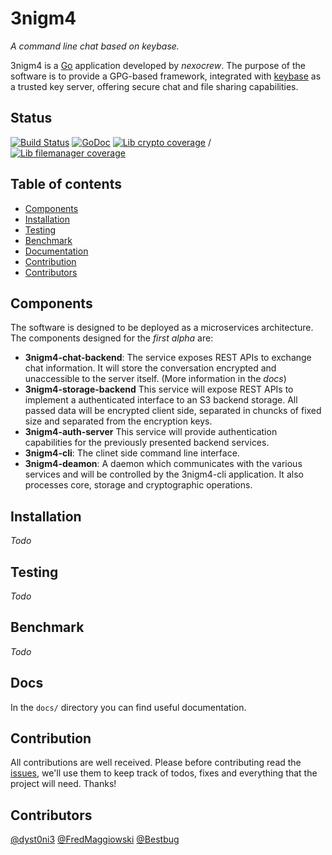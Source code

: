 3nigm4
======
_A command line chat based on keybase._


3nigm4 is a [Go](https://golang.org/) application developed by _nexocrew_. The purpose of the software is to provide a GPG-based framework, integrated with [keybase](https://keybase.io) as a trusted key server, offering secure chat and file sharing capabilities.

## Status
[![Build Status](https://travis-ci.org/nexocrew/3nigm4.svg?branch=develop)](https://travis-ci.org/nexocrew/3nigm4)
[![GoDoc](https://godoc.org/github.com/nexocrew/3nigm4?status.svg)](https://godoc.org/github.com/nexocrew/3nigm4)
[![Lib crypto coverage](http://gocover.io/_badge/github.com/nexocrew/3nigm4/lib/crypto?0 "lib crypto coverage")](http://gocover.io/github.com/nexocrew/3nigm4/lib/crypto) /
[![Lib filemanager coverage](http://gocover.io/_badge/github.com/nexocrew/3nigm4/lib/filemanager?0 "lib filemanager coverage")](http://gocover.io/github.com/nexocrew/3nigm4/lib/filemanager)

Table of contents
---------------------

 - [Components](#components)
 - [Installation](#installation)
 - [Testing](#testing)
 - [Benchmark](#benchmark)
 - [Documentation](#documentation)
 - [Contribution](#contribution)
 - [Contributors](#contributors)

## Components
The software is designed to be deployed as a microservices architecture. The components designed for the _first alpha_ are: 

- **3nigm4-chat-backend**: The service exposes REST APIs to exchange chat information. It will store the conversation encrypted and unaccessible to the server itself. (More information in the _docs_)
- **3nigm4-storage-backend** This service will expose REST APIs to implement a authenticated interface to an S3 backend storage. All passed data will be encrypted client side, separated in chuncks of fixed size and separated from the encryption keys.
- **3nigm4-auth-server** This service will provide authentication capabilities for the previously presented backend services.
- **3nigm4-cli**: The clinet side command line interface.
- **3nigm4-deamon**: A daemon which communicates with the various services and will be controlled by the 3nigm4-cli application. It also processes core, storage and cryptographic operations.

## Installation
_Todo_

## Testing
_Todo_


## Benchmark
_Todo_


## Docs
In the `docs/` directory you can find useful documentation.

## Contribution

All contributions are well received. Please before contributing read the [issues](https://github.com/nexocrew/3nigm4/issues), we'll use them to keep track of todos, fixes and everything that the project will need.
Thanks!

## Contributors
[@dyst0ni3](https://github.com/dystonie)
[@FredMaggiowski](https://github.com/federicomaggi)
[@Bestbug](https://github.com/bestbug456)
